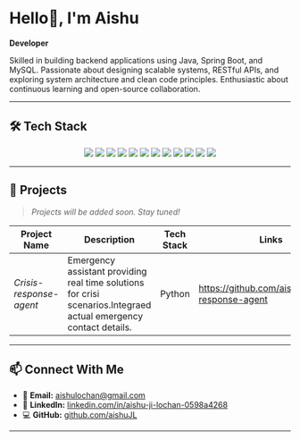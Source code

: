 #  Hello👋, I'm Aishu

**Developer**

Skilled in building backend applications using Java, Spring Boot, and MySQL. Passionate about designing scalable systems, RESTful APIs, and exploring system architecture and clean code principles. Enthusiastic about continuous learning and open-source collaboration.

---

## 🛠️ Tech Stack

<p align="center">
  <img src="https://img.shields.io/badge/Java-ED8B00?style=for-the-badge&logo=java&logoColor=white" />
  <img src="https://img.shields.io/badge/Python-3670A0?style=for-the-badge&logo=python&logoColor=white" />
  <img src="https://img.shields.io/badge/Spring%20Boot-6DB33F?style=for-the-badge&logo=spring-boot&logoColor=white" />
  <img src="https://img.shields.io/badge/MySQL-00758F?style=for-the-badge&logo=mysql&logoColor=white" />
  <img src="https://img.shields.io/badge/HTML5-E34F26?style=for-the-badge&logo=html5&logoColor=white" />
  <img src="https://img.shields.io/badge/CSS3-264de4?style=for-the-badge&logo=css3&logoColor=white" />
  <img src="https://img.shields.io/badge/Git-F05032?style=for-the-badge&logo=git&logoColor=white" />
  <img src="https://img.shields.io/badge/GitHub-181717?style=for-the-badge&logo=github&logoColor=white" />
  <img src="https://img.shields.io/badge/Postman-FF6C37?style=for-the-badge&logo=postman&logoColor=white" />
  <img src="https://img.shields.io/badge/VS%20Code-007ACC?style=for-the-badge&logo=visual-studio-code&logoColor=white" />
  <img src="https://img.shields.io/badge/IntelliJ-000000?style=for-the-badge&logo=intellij-idea&logoColor=white" />
  <img src="https://img.shields.io/badge/Linux-FCC624?style=for-the-badge&logo=linux&logoColor=black" />
</p>


---

## 🚀 Projects

> *Projects will be added soon. Stay tuned!*

| Project Name | Description | Tech Stack | Links |
|--------------|-------------|------------|-------|
| *Crisis-response-agent* | Emergency assistant providing real time solutions for crisi scenarios.Integraed actual emergency contact details.| Python | https://github.com/aishuJL/crisis-response-agent |

---

## 📫 Connect With Me

- 📧 **Email:** aishulochan@gmail.com  
- 💼 **LinkedIn:** [linkedin.com/in/aishu-ji-lochan-0598a4268](https://www.linkedin.com/in/aishu-ji-lochan-0598a4268)  
- 💻 **GitHub:** [github.com/aishuJL](https://github.com/aishuJL)

---
